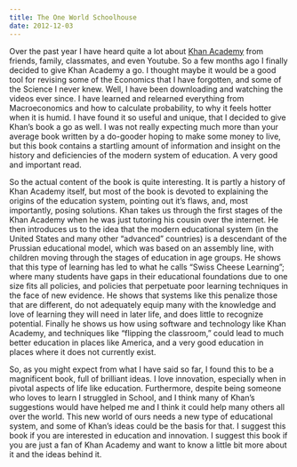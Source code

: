 ```yaml
---
title: The One World Schoolhouse
date: 2012-12-03
---
```


<!--kg-card-begin: html--><p>Over the past year I have heard quite a lot about <a href="http://www.amazon.com/gp/product/1455508381/ref=as_li_ss_tl?ie=UTF8&#038;camp=1789&#038;creative=390957&#038;creativeASIN=1455508381&#038;linkCode=as2&#038;tag=joshnichocom-20" target="_blank" rel="noopener noreferrer">Khan Academy</a> from friends, family, classmates, and even Youtube. So a few months ago I finally decided to give Khan Academy a go. I thought maybe it would be a good tool for revising some of the Economics that I have forgotten, and some of the Science I never knew. Well, I have been downloading and watching the videos ever since. I have learned and relearned everything from Macroeconomics and how to calculate probability, to why it feels hotter when it is humid. I have found it so useful and unique, that I decided to give Khan’s book a go as well. I was not really expecting much more than your average book written by a do-gooder hoping to make some money to live, but this book contains a startling amount of information and insight on the history and deficiencies of the modern system of education. A very good and important read.</p>
<p>So the actual content of the book is quite interesting. It is partly a history of Khan Academy itself, but most of the book is devoted to explaining the origins of the education system, pointing out it’s flaws, and, most importantly, posing solutions. Khan takes us through the first stages of the Khan Academy when he was just tutoring his cousin over the internet. He then introduces us to the idea that the modern educational system (in the United States and many other “advanced” countries) is a descendant of the Prussian educational model, which was based on an assembly line, with children moving through the stages of education in age groups. He shows that this type of learning has led to what he calls “Swiss Cheese Learning”; where many students have gaps in their educational foundations due to one size fits all policies, and policies that perpetuate poor learning techniques in the face of new evidence. He shows that systems like this penalize those that are different, do not adequately equip many with the knowledge and love of learning they will need in later life, and does little to recognize potential. Finally he shows us how using software and technology like Khan Academy, and techniques like “flipping the classroom,” could lead to much better education in places like America, and a very good education in places where it does not currently exist.</p>
<p>So, as you might expect from what I have said so far, I found this to be a magnificent book, full of brilliant ideas. I love innovation, especially when in pivotal aspects of life like education. Furthermore, despite being someone who loves to learn I struggled in School, and I think many of Khan’s suggestions would have helped me and I think it could help many others all over the world. This new world of ours needs a new type of educational system, and some of Khan’s ideas could be the basis for that. I suggest this book if you are interested in education and innovation. I suggest this book if you are just a fan of Khan Academy and want to know a little bit more about it and the ideas behind it.</p>
<!--kg-card-end: html-->
